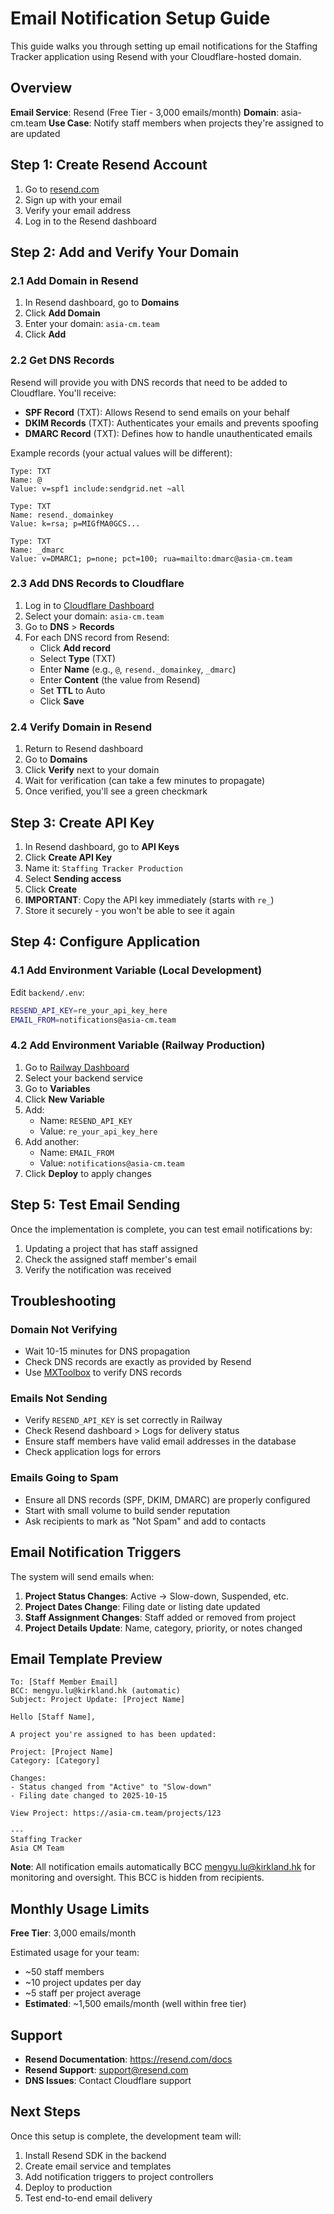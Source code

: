 # Email Notification Setup Guide

This guide walks you through setting up email notifications for the Staffing Tracker application using Resend with your Cloudflare-hosted domain.

## Overview

**Email Service**: Resend (Free Tier - 3,000 emails/month)
**Domain**: asia-cm.team
**Use Case**: Notify staff members when projects they're assigned to are updated

## Step 1: Create Resend Account

1. Go to [resend.com](https://resend.com)
2. Sign up with your email
3. Verify your email address
4. Log in to the Resend dashboard

## Step 2: Add and Verify Your Domain

### 2.1 Add Domain in Resend

1. In Resend dashboard, go to **Domains**
2. Click **Add Domain**
3. Enter your domain: `asia-cm.team`
4. Click **Add**

### 2.2 Get DNS Records

Resend will provide you with DNS records that need to be added to Cloudflare. You'll receive:

- **SPF Record** (TXT): Allows Resend to send emails on your behalf
- **DKIM Records** (TXT): Authenticates your emails and prevents spoofing
- **DMARC Record** (TXT): Defines how to handle unauthenticated emails

Example records (your actual values will be different):
```
Type: TXT
Name: @
Value: v=spf1 include:sendgrid.net ~all

Type: TXT
Name: resend._domainkey
Value: k=rsa; p=MIGfMA0GCS...

Type: TXT
Name: _dmarc
Value: v=DMARC1; p=none; pct=100; rua=mailto:dmarc@asia-cm.team
```

### 2.3 Add DNS Records to Cloudflare

1. Log in to [Cloudflare Dashboard](https://dash.cloudflare.com)
2. Select your domain: `asia-cm.team`
3. Go to **DNS** > **Records**
4. For each DNS record from Resend:
   - Click **Add record**
   - Select **Type** (TXT)
   - Enter **Name** (e.g., `@`, `resend._domainkey`, `_dmarc`)
   - Enter **Content** (the value from Resend)
   - Set **TTL** to Auto
   - Click **Save**

### 2.4 Verify Domain in Resend

1. Return to Resend dashboard
2. Go to **Domains**
3. Click **Verify** next to your domain
4. Wait for verification (can take a few minutes to propagate)
5. Once verified, you'll see a green checkmark

## Step 3: Create API Key

1. In Resend dashboard, go to **API Keys**
2. Click **Create API Key**
3. Name it: `Staffing Tracker Production`
4. Select **Sending access**
5. Click **Create**
6. **IMPORTANT**: Copy the API key immediately (starts with `re_`)
7. Store it securely - you won't be able to see it again

## Step 4: Configure Application

### 4.1 Add Environment Variable (Local Development)

Edit `backend/.env`:
```bash
RESEND_API_KEY=re_your_api_key_here
EMAIL_FROM=notifications@asia-cm.team
```

### 4.2 Add Environment Variable (Railway Production)

1. Go to [Railway Dashboard](https://railway.app)
2. Select your backend service
3. Go to **Variables**
4. Click **New Variable**
5. Add:
   - Name: `RESEND_API_KEY`
   - Value: `re_your_api_key_here`
6. Add another:
   - Name: `EMAIL_FROM`
   - Value: `notifications@asia-cm.team`
7. Click **Deploy** to apply changes

## Step 5: Test Email Sending

Once the implementation is complete, you can test email notifications by:

1. Updating a project that has staff assigned
2. Check the assigned staff member's email
3. Verify the notification was received

## Troubleshooting

### Domain Not Verifying
- Wait 10-15 minutes for DNS propagation
- Check DNS records are exactly as provided by Resend
- Use [MXToolbox](https://mxtoolbox.com/SuperTool.aspx) to verify DNS records

### Emails Not Sending
- Verify `RESEND_API_KEY` is set correctly in Railway
- Check Resend dashboard > Logs for delivery status
- Ensure staff members have valid email addresses in the database
- Check application logs for errors

### Emails Going to Spam
- Ensure all DNS records (SPF, DKIM, DMARC) are properly configured
- Start with small volume to build sender reputation
- Ask recipients to mark as "Not Spam" and add to contacts

## Email Notification Triggers

The system will send emails when:

1. **Project Status Changes**: Active → Slow-down, Suspended, etc.
2. **Project Dates Change**: Filing date or listing date updated
3. **Staff Assignment Changes**: Staff added or removed from project
4. **Project Details Update**: Name, category, priority, or notes changed

## Email Template Preview

```
To: [Staff Member Email]
BCC: mengyu.lu@kirkland.hk (automatic)
Subject: Project Update: [Project Name]

Hello [Staff Name],

A project you're assigned to has been updated:

Project: [Project Name]
Category: [Category]

Changes:
- Status changed from "Active" to "Slow-down"
- Filing date changed to 2025-10-15

View Project: https://asia-cm.team/projects/123

---
Staffing Tracker
Asia CM Team
```

**Note**: All notification emails automatically BCC mengyu.lu@kirkland.hk for monitoring and oversight. This BCC is hidden from recipients.

## Monthly Usage Limits

**Free Tier**: 3,000 emails/month

Estimated usage for your team:
- ~50 staff members
- ~10 project updates per day
- ~5 staff per project average
- **Estimated**: ~1,500 emails/month (well within free tier)

## Support

- **Resend Documentation**: https://resend.com/docs
- **Resend Support**: support@resend.com
- **DNS Issues**: Contact Cloudflare support

## Next Steps

Once this setup is complete, the development team will:
1. Install Resend SDK in the backend
2. Create email service and templates
3. Add notification triggers to project controllers
4. Deploy to production
5. Test end-to-end email delivery
